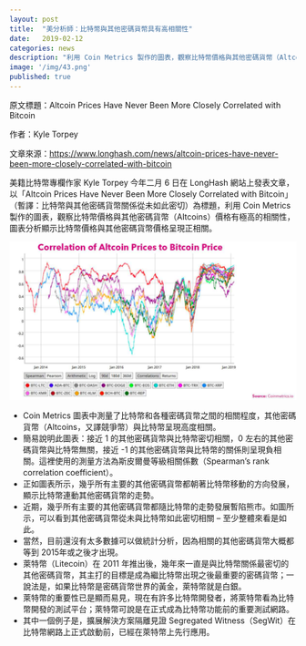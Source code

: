 ```yaml
---
layout: post
title:  "美分析師：比特幣與其他密碼貨幣具有高相關性"
date:   2019-02-12
categories: news
description: "利用 Coin Metrics 製作的圖表，觀察比特幣價格與其他密碼貨幣（Altcoins）價格有極高的相關性，圖表分析顯示比特幣價格與其他密碼貨幣價格呈現正相關。"
image: '/img/43.png'
published: true
---
```


原文標題：Altcoin Prices Have Never Been More Closely Correlated with Bitcoin

作者：Kyle Torpey

文章來源：https://www.longhash.com/news/altcoin-prices-have-never-been-more-closely-correlated-with-bitcoin

美籍比特幣專欄作家 Kyle Torpey 今年二月 6 日在 LongHash 網站上發表文章，以「Altcoin Prices Have Never Been More Closely Correlated with Bitcoin」（暫譯：比特幣與其他密碼貨幣關係從未如此密切）為標題，利用 Coin Metrics 製作的圖表，觀察比特幣價格與其他密碼貨幣（Altcoins）價格有極高的相關性，圖表分析顯示比特幣價格與其他密碼貨幣價格呈現正相關。

![](/img/43.png)

* Coin Metrics 圖表中測量了比特幣和各種密碼貨幣之間的相關程度，其他密碼貨幣（Altcoins，又譯競爭幣）與比特幣呈現高度相關。
* 簡易說明此圖表：接近 1 的其他密碼貨幣與比特幣密切相關，0 左右的其他密碼貨幣與比特幣無關，接近 -1 的其他密碼貨幣與比特幣的關係則呈現負相關。這裡使用的測量方法為斯皮爾曼等級相關係數（Spearman’s rank correlation coefficient）。
* 正如圖表所示，幾乎所有主要的其他密碼貨幣都朝著比特幣移動的方向發展，顯示比特幣連動其他密碼貨幣的走勢。
* 近期，幾乎所有主要的其他密碼貨幣都隨比特幣的走勢發展暫陷熊市。如圖所示，可以看到其他密碼貨幣從未與比特幣如此密切相關 – 至少整體來看是如此。
* 當然，目前還沒有太多數據可以做統計分析，因為相關的其他密碼貨幣大概都等到 2015年或之後才出現。
* 萊特幣（Litecoin）在 2011 年推出後，幾年來一直是與比特幣關係最密切的其他密碼貨幣，其主打的目標是成為繼比特幣出現之後最重要的密碼貨幣；一說法是，如果比特幣是密碼貨幣世界的黃金，萊特幣就是白銀。
* 萊特幣的重要性已是顯而易見，現在有許多比特幣開發者，將萊特幣看為比特幣開發的測試平台；萊特幣可說是在正式成為比特幣功能前的重要測試網路。
* 其中一個例子是，擴展解決方案隔離見證 Segregated Witness（SegWit）在比特幣網路上正式啟動前，已經在萊特幣上先行應用。 